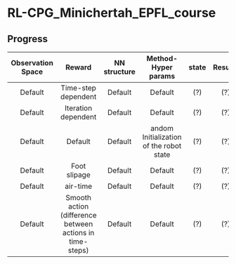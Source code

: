# RL-CPG_Minichertah_EPFL_course

## Progress

|Observation Space|Reward|NN structure|Method-Hyper params|state|Results|
|:---:|:---:|:---:|:---:|:---:|:---:|
|Default|Time-step dependent|Default|Default|(?)|(?)|
|Default|Iteration dependent|Default|Default|(?)|(?)|
|Default|Default|Default|andom Initialization of the robot state|(?)|(?)|
|Default|Foot slipage|Default|Default|(?)|(?)|
|Default|air-time|Default|Default|(?)|(?)|
|Default|Smooth action (difference between actions in time-steps)|Default|Default|(?)|(?)|